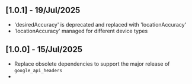 ## [1.0.1] - 19/Jul/2025

-  'desiredAccuracy' is deprecated and replaced with 'locationAccuracy'
- 'locationAccuracy' managed for different device types

## [1.0.0] - 15/Jul/2025

- Replace obsolete dependencies to support the major release of `google_api_headers`
- 